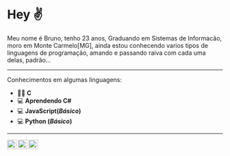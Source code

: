 # Hey ✌

Meu nome é Bruno, tenho 23 anos, Graduando em Sistemas de Informacão, moro em Monte Carmelo[MG], ainda estou conhecendo varios tipos de linguagens de programação, amando e passando raiva com cada uma delas, padrão...

---
Conhecimentos em algumas linguagens:
* 👨‍💻 **C**
* 💻 **Aprendendo C#**
* 💻 **JavaScript(__*Básico*__)**
* 💻 **Python (__*Básico*__)**
---
<a target="_blank" href="https://www.linkedin.com/in/bruno-ferreira-27336b1a9/">
  <img align="left" alt="Linkedin" width="22px" src="https://www.flaticon.com/svg/static/icons/svg/174/174857.svg" />
</a>
<a target="_blank" href="https://www.instagram.com/brunof_si/">
  <img align="left" alt="Instagram" width="22px" src="https://www.flaticon.com/svg/static/icons/svg/1409/1409946.svg" />
</a>
<a target="_blank" href="https://twitter.com/fsi_bruno">
  <img align="left" alt="Twitter" width="22px" src="https://www.flaticon.com/svg/static/icons/svg/124/124021.svg" />
</a>
</br>
